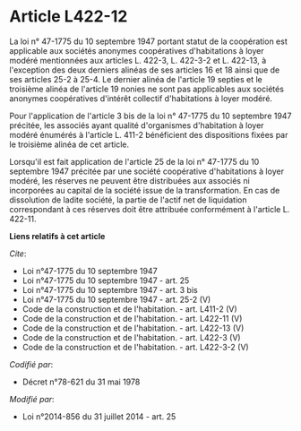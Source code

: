 # Article L422-12

La loi n° 47-1775 du 10 septembre 1947 portant statut de la coopération est applicable aux sociétés anonymes coopératives
d'habitations à loyer modéré mentionnées aux articles L. 422-3, 
L. 422-3-2 et L. 422-13, à l'exception des deux derniers alinéas de ses articles 16 et 18 ainsi que de ses articles 25-2 à
25-4. Le dernier alinéa de l'article 19 septies et le troisième alinéa de l'article 19 nonies ne sont pas applicables aux
sociétés anonymes coopératives d'intérêt collectif d'habitations à loyer modéré. 

Pour l'application de l'article 3 bis de la loi n° 47-1775 du 10 septembre 1947 précitée, les associés ayant qualité
d'organismes d'habitation à loyer modéré énumérés à l'article L. 411-2 bénéficient des dispositions fixées par le troisième
alinéa de cet article. 

Lorsqu'il est fait application de l'article 25 de la loi n° 47-1775 du 10 septembre 1947 précitée par une société coopérative
d'habitations à loyer modéré, les réserves ne peuvent être distribuées aux associés ni incorporées au capital de la société
issue de la transformation. En cas de dissolution de ladite société, la partie de l'actif net de liquidation correspondant à
ces réserves doit être attribuée conformément à l'article L. 422-11.

**Liens relatifs à cet article**

_Cite_:

  - Loi n°47-1775 du 10 septembre 1947
  - Loi n°47-1775 du 10 septembre 1947 - art. 25
  - Loi n°47-1775 du 10 septembre 1947 - art. 3 bis
  - Loi n°47-1775 du 10 septembre 1947 - art. 25-2 (V)
  - Code de la construction et de l'habitation. - art. L411-2 (V)
  - Code de la construction et de l'habitation. - art. L422-11 (V)
  - Code de la construction et de l'habitation. - art. L422-13 (V)
  - Code de la construction et de l'habitation. - art. L422-3 (V)
  - Code de la construction et de l'habitation. - art. L422-3-2 (V)

_Codifié par_:

  - Décret n°78-621 du 31 mai 1978

_Modifié par_:

  - Loi n°2014-856 du 31 juillet 2014 - art. 25

